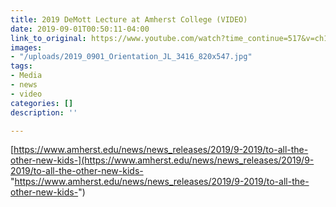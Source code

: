 ```yaml
---
title: 2019 DeMott Lecture at Amherst College (VIDEO)
date: 2019-09-01T00:50:11-04:00
link_to_original: https://www.youtube.com/watch?time_continue=517&v=ch1FIKfFw7k
images:
- "/uploads/2019_0901_Orientation_JL_3416_820x547.jpg"
tags:
- Media
- news
- video
categories: []
description: ''

---
```

[https://www.amherst.edu/news/news_releases/2019/9-2019/to-all-the-other-new-kids-](https://www.amherst.edu/news/news_releases/2019/9-2019/to-all-the-other-new-kids- "https://www.amherst.edu/news/news_releases/2019/9-2019/to-all-the-other-new-kids-")